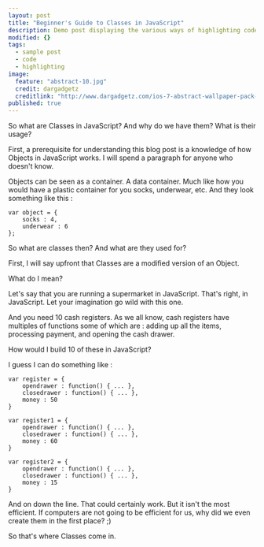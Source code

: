 ```yaml
---
layout: post
title: "Beginner's Guide to Classes in JavaScript"
description: Demo post displaying the various ways of highlighting code in Markdown.
modified: {}
tags: 
  - sample post
  - code
  - highlighting
image: 
  feature: "abstract-10.jpg"
  credit: dargadgetz
  creditlink: "http://www.dargadgetz.com/ios-7-abstract-wallpaper-pack-for-iphone-5-and-ipod-touch-retina/"
published: true
---
```



So what are Classes in JavaScript? And why do we have them? What is their usage? 

First, a prerequisite for understanding this blog post is a knowledge of how Objects in JavaScript works. I will spend a paragraph for anyone who doesn't know. 

Objects can be seen as a container. A data container. Much like how you would have a plastic container for you socks, underwear, etc. And they look something like this :

```
var object = {
	socks : 4,
    underwear : 6
}; 
```

So what are classes then? And what are they used for? 

First, I will say upfront that Classes are a modified version of an Object. 

What do I mean? 

Let's say that you are running a supermarket in JavaScript. That's right, in JavaScript. Let your imagination go wild with this one. 

And you need 10 cash registers. As we all know, cash registers have multiples of functions some of which are : adding up all the items, processing payment, and opening the cash drawer. 

How would I build 10 of these in JavaScript? 

I guess I can do something like :

```
var register = {
	opendrawer : function() { ... },
    closedrawer : function() { ... },
    money : 50
}

var register1 = {
	opendrawer : function() { ... },
    closedrawer : function() { ... },
    money : 60
}

var register2 = {
	opendrawer : function() { ... },
    closedrawer : function() { ... },
    money : 15
}
```

And on down the line. That could certainly work. But it isn't the most efficient. If computers are not going to be efficient for us, why did we even create them in the first place? ;)

So that's where Classes come in. 











